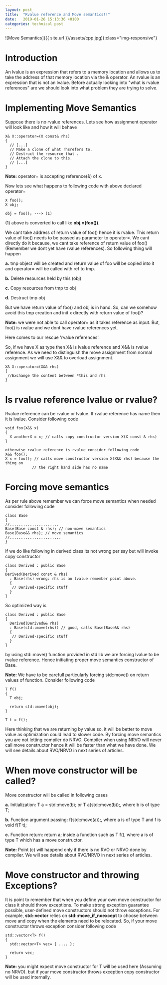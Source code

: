 ```yaml
---
layout: post
title:  "Rvalue reference and Move semantics!!"
date:   2019-01-26 15:13:36 +0100
categories: technical post
---
```


![Move Semantics]({{ site.url }}/assets/cpp.jpg){:class="img-responsive"}

**Introduction**
=====================================================================================================================================
An lvalue is an expression that refers to a memory location and allows us to take the address of that memory location via the & operator. An rvalue is an expression that is not an lvalue.
Before actually looking into "what is rvalue references" are we should look into what problem they are trying to solve.

**Implementing Move Semantics**
=====================================================================================================================================
Suppose there is no rvalue references.
Lets see how assignment operator will look like and how it will behave

~~~~~~~~~~~~~~~~~~~~~~~~~~~~~~~~~~~
X& X::operator=(X const& rhs)
{
  // [...]
  // Make a clone of what rhsrefers to.
  // Destruct the resource that . 
  // Attach the clone to this.
  // [...]
}
~~~~~~~~~~~~~~~~~~~~~~~~~~~~~~~~~~~

**Note:** operator= is accepting reference(&) of x.

Now lets see what happens to following code with above declared operator=

~~~~~~~~~~~~~~~~~~~~~~~~~~~~~~~~~~~
X foo();
X obj;

obj = foo(); ---> (1)
~~~~~~~~~~~~~~~~~~~~~~~~~~~~~~~~~~~

(1) above is converted to call like **obj.=(foo())**.

We cant take address of return value of foo() hence it is rvalue.
This return value of foo() needs to be passed as parameter to operator=.
We cant directly do it because, we cant take reference of return value of foo() (Remember we dont yet have rvalue references).
So following thing will happen

**a.** tmp object will be created and return value of foo will be copied into it and operator= will be called with ref to tmp.

**b.** Delete resources held by this (obj)

**c.** Copy resources from tmp to obj

**d.** Destruct tmp obj

But we have return value of foo() and obj is in hand.
So, can we somehow avoid this tmp creation and init x directly with return value of foo()?

**Note:** 
we were not able to call operator= as it takes reference as input.
But, foo() is rvalue and we dont have rvalue references yet.

Here comes to our rescue 'rvalue references'.

So, if we have X as type then X& is lvalue reference and X&& is rvalue reference.
As we need to distinguish the move assignment from normal assignment we will use X&& to overload assignment.

~~~~~~~~~~~~~~~~~~~~~~~~~~~~~~~~~~~
X& X::operator=(X&& rhs)
{
 //Exchange the content between *this and rhs
}
~~~~~~~~~~~~~~~~~~~~~~~~~~~~~~~~~~~

**Is rvalue reference lvalue or rvalue?**
=====================================================================================================================================
Rvalue reference can be rvalue or lvalue.
If rvalue reference has name then it is lvalue.
Consider following code 

~~~~~~~~~~~~~~~~~~~~~~~~~~~~~~~~~~~
void foo(X&& x)
{
  X anotherX = x; // calls copy constructor version X(X const & rhs)
}

otherwise rvalue reference is rvalue consider following code 
X&& foo();
X x = foo(); // calls move constructor version X(X&& rhs) because the thing on
            // the right hand side has no name
~~~~~~~~~~~~~~~~~~~~~~~~~~~~~~~~~~~

**Forcing move semantics**
=====================================================================================================================================
As per rule above remember we can force move semantics when needed 
consider following code

~~~~~~~~~~~~~~~~~~~~~~~~~~~~~~~~~~~
class Base
{
//......................
Base(Base const & rhs); // non-move semantics
Base(Base&& rhs); // move semantics
//.......................
}
~~~~~~~~~~~~~~~~~~~~~~~~~~~~~~~~~~~

If we do like following in derived class its not wrong per say but will invoke copy constructor

~~~~~~~~~~~~~~~~~~~~~~~~~~~~~~~~~~~
class Derived : public Base
{
Derived(Derived const & rhs) 
  : Base(rhs) wrong: rhs is an lvalue remember point above.
  {
   // Derived-specific stuff
  }
}

~~~~~~~~~~~~~~~~~~~~~~~~~~~~~~~~~~~

So optimized way is 

~~~~~~~~~~~~~~~~~~~~~~~~~~~~~~~~~~~
class Derived : public Base
{
  Derived(Derived&& rhs) 
  : Base(std::move(rhs)) // good, calls Base(Base&& rhs)
  {
   // Derived-specific stuff
  }
}
~~~~~~~~~~~~~~~~~~~~~~~~~~~~~~~~~~~

by using std::move() function provided in std lib we are forcing lvalue to be rvalue reference. 
Hence initiating proper move semantics constructor of Base.

**Note:** 
We have to be carefull particularly forcing std::move() on return values of function.
Consider following code

~~~~~~~~~~~~~~~~~~~~~~~~~~~~~~~~~~~
T f()
{
  T obj;
  
  return std::move(obj);
}

T t = f();
~~~~~~~~~~~~~~~~~~~~~~~~~~~~~~~~~~~

Here thinking that we are returning by value so, it will be better to move value as optimization could lead to slower code.
By forcing move semantics you are not letting compiler do NRVO. 
Compiler when using NRVO will never call move constructor hence it will be faster than what we have done.
We will see details about RVO/NRVO in next series of articles.

**When move constructor will be called?**
=====================================================================================================================================
Move constructor will be called in following cases 

**a.** Initialization: T a = std::move(b); or T a(std::move(b));, where b is of type T;

**b.** Function argument passing: f(std::move(a));, where a is of type T and f is void f(T t);

**c.** Function return: return a; inside a function such as T f(), where a is of type T which has a move constructor.

**Note:** 
Point (c) will happend only if there is no RVO or NRVO done by compiler.
We will see details about RVO/NRVO in next series of articles.

**Move constructor and throwing Exceptions?**
=====================================================================================================================================
It is point to remember that when you define your own move constructor for class it should throw exceptions.
To make strong exception guarantee possible, user-defined move constructors should not throw exceptions. 
For example, **std::vector** relies on **std::move_if_noexcept** to choose between move and copy when the elements need to be relocated.
So, if your move constructor throws exception consider following code 

~~~~~~~~~~~~~~~~~~~~~~~~~~~~~~~~~~~
std::vector<T> f()
{
  std::vector<T> vec= { .... };
  
  return vec;
}
~~~~~~~~~~~~~~~~~~~~~~~~~~~~~~~~~~~

**Note:** 
you might expect move constructor for T will be used here (Assuming no NRVO).
but if your move constructor throws exception copy constructor will be used internally.
